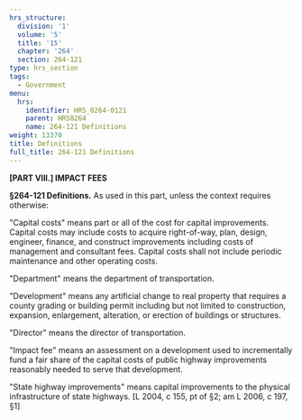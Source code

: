 ```yaml
---
hrs_structure:
  division: '1'
  volume: '5'
  title: '15'
  chapter: '264'
  section: 264-121
type: hrs_section
tags:
  - Government
menu:
  hrs:
    identifier: HRS_0264-0121
    parent: HRS0264
    name: 264-121 Definitions
weight: 13370
title: Definitions
full_title: 264-121 Definitions
---
```

**[PART VIII.] IMPACT FEES**

**§264-121 Definitions.** As used in this part, unless the context requires otherwise:

"Capital costs" means part or all of the cost for capital improvements. Capital costs may include costs to acquire right-of-way, plan, design, engineer, finance, and construct improvements including costs of management and consultant fees. Capital costs shall not include periodic maintenance and other operating costs.

"Department" means the department of transportation.

"Development" means any artificial change to real property that requires a county grading or building permit including but not limited to construction, expansion, enlargement, alteration, or erection of buildings or structures.

"Director" means the director of transportation.

"Impact fee" means an assessment on a development used to incrementally fund a fair share of the capital costs of public highway improvements reasonably needed to serve that development.

"State highway improvements" means capital improvements to the physical infrastructure of state highways. [L 2004, c 155, pt of §2; am L 2006, c 197, §1]